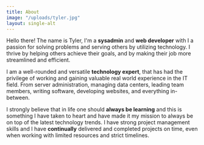 ```yaml
---
title: About
image: "/uploads/tyler.jpg"
layout: single-alt
---
```

Hello there! The name is Tyler, I'm a **sysadmin** and **web developer** with I a passion for solving problems and serving others by utilizing technology. I thrive by helping others achieve their goals, and by making their job more streamlined and efficient. 

I am a well-rounded and versatile **technology expert**, that has had the privilege of working and gaining valuable real world experience in the IT field. From server administration, managing data centers, leading team members, writing software, developing websites, and everything in-between. 

I strongly believe that in life one should **always be learning** and this is something I have taken to heart and have made it my mission to always be on top of the latest technology trends. I have strong project management skills and I have **continually** delivered and completed projects on time, even when working with limited resources and strict timelines. 